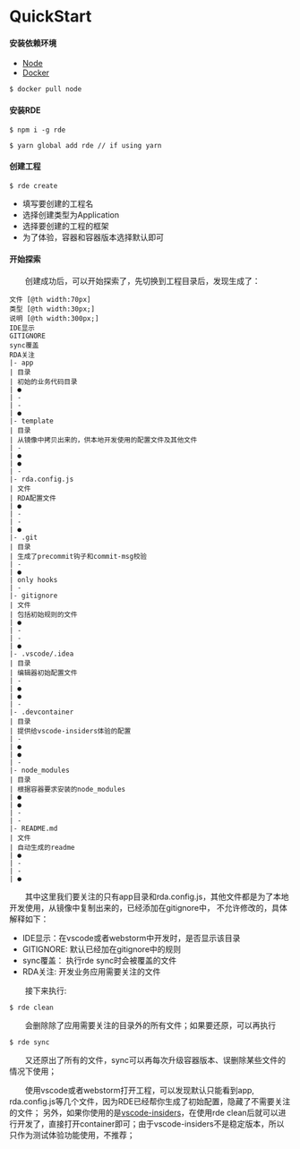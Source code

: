 # QuickStart

#### 安装依赖环境

* [Node](https://nodejs.org)
* [Docker](https://docs.docker.com/install/)

```shell
$ docker pull node
```

#### 安装RDE

```shell
$ npm i -g rde

$ yarn global add rde // if using yarn
```

#### 创建工程

```shell
$ rde create
```

* 填写要创建的工程名
* 选择创建类型为Application
* 选择要创建的工程的框架
* 为了体验，容器和容器版本选择默认即可

#### 开始探索

&emsp;&emsp;创建成功后，可以开始探索了，先切换到工程目录后，发现生成了：
```table
文件 [@th width:70px]
类型 [@th width:30px;]
说明 [@th width:300px;]
IDE显示
GITIGNORE
sync覆盖
RDA关注
|- app
| 目录
| 初始的业务代码目录
| ●
| -
| -
| ●
|- template
| 目录
| 从镜像中拷贝出来的，供本地开发使用的配置文件及其他文件
| -
| ●
| ●
| -
|- rda.config.js
| 文件
| RDA配置文件
| ●
| -
| -
| ●
|- .git
| 目录
| 生成了precommit钩子和commit-msg校验
| -
| ●
| only hooks
| -
|- gitignore
| 文件
| 包括初始规则的文件
| ●
| -
| -
| ●
|- .vscode/.idea
| 目录
| 编辑器初始配置文件
| -
| ●
| ●
| -
|- .devcontainer
| 目录
| 提供给vscode-insiders体验的配置
| - 
| ●
| ●
| -
|- node_modules
| 目录
| 根据容器要求安装的node_modules
| ● 
| ●
| -
| -
|- README.md
| 文件
| 自动生成的readme
| ● 
| -
| -
| ●
```

&emsp;&emsp;其中这里我们要关注的只有app目录和rda.config.js，其他文件都是为了本地开发使用，从镜像中复制出来的，已经添加在gitignore中， 不允许修改的，具体解释如下：

* IDE显示：在vscode或者webstorm中开发时，是否显示该目录
* GITIGNORE: 默认已经加在gitignore中的规则
* sync覆盖： 执行rde sync时会被覆盖的文件
* RDA关注: 开发业务应用需要关注的文件

&emsp;&emsp;接下来执行:
```shell
$ rde clean
```

&emsp;&emsp;会删除除了应用需要关注的目录外的所有文件；如果要还原，可以再执行

```shell
$ rde sync
```

&emsp;&emsp;又还原出了所有的文件，sync可以再每次升级容器版本、误删除某些文件的情况下使用；

&emsp;&emsp;使用vscode或者webstorm打开工程，可以发现默认只能看到app, rda.config.js等几个文件，因为RDE已经帮你生成了初始配置，隐藏了不需要关注的文件；
另外，如果你使用的是[vscode-insiders](https://code.visualstudio.com/insiders/)，在使用rde clean后就可以进行开发了，直接打开container即可；由于vscode-insiders不是稳定版本，所以只作为测试体验功能使用，不推荐；

